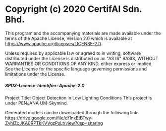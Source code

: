 
Copyright (c) 2020 CertifAI Sdn. Bhd.
======================================
This program and the accompanying materials are made available under the
terms of the Apache License, Version 2.0 which is available at
https://www.apache.org/licenses/LICENSE-2.0.

Unless required by applicable law or agreed to in writing, software
distributed under the License is distributed on an "AS IS" BASIS, WITHOUT
WARRANTIES OR CONDITIONS OF ANY KIND, either express or implied. See the
License for the specific language governing permissions and limitations
under the License.

##### SPDX-License-Identifier: Apache-2.0


Project Title: Object Detection in Low Lighting Conditions
This project is under PENJANA UM-Skymind. 

Generated models can be downloaded through the following link:
https://drive.google.com/file/d/1nxEtBTwy-ZyhIZoJKA0RPTkKVVgzPsLt/view?usp=sharing
